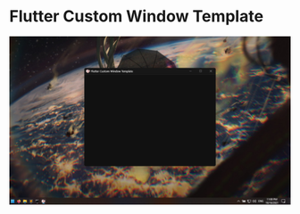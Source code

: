 # Flutter Custom Window Template
![Demo Screenshot](screenshots/screenshot1.png?raw=true "Demo Screenshot")